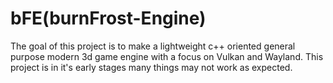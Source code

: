 # bFE(burnFrost-Engine)
The goal of this project is to make a lightweight c++ oriented general purpose modern 3d game engine with a focus on Vulkan and Wayland.
This project is in it's early stages many things may not work as expected.
